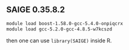 ## SAIGE 0.35.8.2

```bash
module load boost-1.58.0-gcc-5.4.0-onpiqcrx
module load gcc-5.2.0-gcc-4.8.5-w7kcszd
```
then one can use `library(SAIGE)` inside R.
